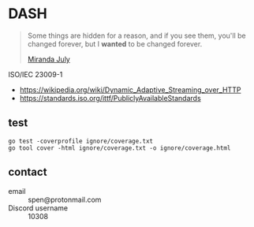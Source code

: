# DASH

> Some things are hidden for a reason, and if you see them, you'll be changed
> forever, but I **wanted** to be changed forever.
>
> [Miranda July](//youtube.com/watch?v=7dMGWporaFE&t=142s)

ISO/IEC 23009-1

- <https://wikipedia.org/wiki/Dynamic_Adaptive_Streaming_over_HTTP>
- https://standards.iso.org/ittf/PubliclyAvailableStandards

## test

~~~
go test -coverprofile ignore/coverage.txt
go tool cover -html ignore/coverage.txt -o ignore/coverage.html
~~~

## contact

<dl>
   <dt>email</dt>
   <dd>spen@protonmail.com</dd>
   <dt>Discord username</dt>
   <dd>10308</dd>
</dl>
